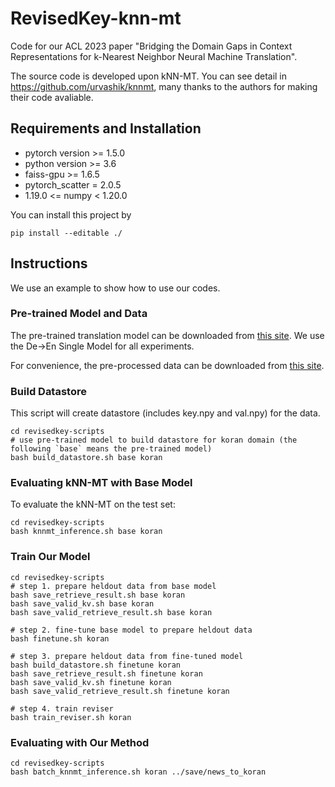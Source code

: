 # RevisedKey-knn-mt

Code for our ACL 2023 paper "Bridging the Domain Gaps in Context Representations for k-Nearest Neighbor Neural Machine Translation". 

The source code is developed upon kNN-MT. You can see detail in https://github.com/urvashik/knnmt, many thanks to the authors for making their code avaliable.

## Requirements and Installation

* pytorch version >= 1.5.0
* python version >= 3.6
* faiss-gpu >= 1.6.5
* pytorch_scatter = 2.0.5
* 1.19.0 <= numpy < 1.20.0

You can install this project by
```
pip install --editable ./
```

## Instructions

We use an example to show how to use our codes.

### Pre-trained Model and Data

The pre-trained translation model can be downloaded from [this site](https://github.com/pytorch/fairseq/blob/master/examples/wmt19/README.md).
We use the De->En Single Model for all experiments.

For convenience, the pre-processed data can be downloaded from [this site](https://drive.google.com/file/d/18TXCWzoKuxWKHAaCRgddd6Ub64klrVhV/view?usp=sharing).

### Build Datastore

This script will create datastore (includes key.npy and val.npy) for the data.

```
cd revisedkey-scripts
# use pre-trained model to build datastore for koran domain (the following `base` means the pre-trained model)
bash build_datastore.sh base koran
```

### Evaluating kNN-MT with Base Model

To evaluate the kNN-MT on the test set:

```
cd revisedkey-scripts
bash knnmt_inference.sh base koran
```

### Train Our Model
```
cd revisedkey-scripts
# step 1. prepare heldout data from base model
bash save_retrieve_result.sh base koran
bash save_valid_kv.sh base koran
bash save_valid_retrieve_result.sh base koran

# step 2. fine-tune base model to prepare heldout data
bash finetune.sh koran

# step 3. prepare heldout data from fine-tuned model
bash build_datastore.sh finetune koran
bash save_retrieve_result.sh finetune koran
bash save_valid_kv.sh finetune koran
bash save_valid_retrieve_result.sh finetune koran

# step 4. train reviser
bash train_reviser.sh koran
```

### Evaluating with Our Method

```
cd revisedkey-scripts
bash batch_knnmt_inference.sh koran ../save/news_to_koran
```
